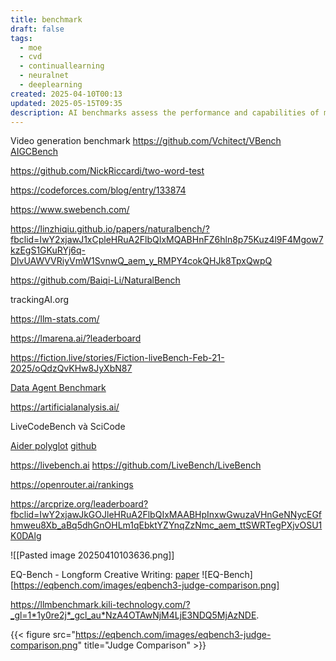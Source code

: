```yaml
---
title: benchmark
draft: false
tags:
  - moe
  - cvd
  - continuallearning
  - neuralnet
  - deeplearning
created: 2025-04-10T00:13
updated: 2025-05-15T09:35
description: AI benchmarks assess the performance and capabilities of models in standardized tasks.
---
```

Video generation benchmark
	https://github.com/Vchitect/VBench
	[AIGCBench](https://arxiv.org/abs/2401.01651#:~:text=This%20paper%20introduces%20AIGCBench,%20a%20pioneering%20comprehensive%20and,with%20a%20primary%20focus%20on%20Image-to-Video%20(I2V)%20generation.)

https://github.com/NickRiccardi/two-word-test

https://codeforces.com/blog/entry/133874

https://www.swebench.com/

https://linzhiqiu.github.io/papers/naturalbench/?fbclid=IwY2xjawJ1xCpleHRuA2FlbQIxMQABHnFZ6hln8p75Kuz4l9F4Mgow7kzEgS1GKuRYj6q-DlvUAWVVRiyVmW1SvnwQ_aem_y_RMPY4cokQHJk8TpxQwpQ

https://github.com/Baiqi-Li/NaturalBench

trackingAI.org

https://llm-stats.com/

https://lmarena.ai/?leaderboard

https://fiction.live/stories/Fiction-liveBench-Feb-21-2025/oQdzQvKHw8JyXbN87

[Data Agent Benchmark](https://huggingface.co/spaces/adyen/DABstep)

https://artificialanalysis.ai/

LiveCodeBench và SciCode

[Aider polyglot](https://aider.chat/docs/leaderboards/?fbclid=IwY2xjawJs18lleHRuA2FlbQIxMQABHpMzr6OCU0YD65sAyMY5vDd4DKn00s4RKJniEUvlJIIeX4sIYMCtIq7MLZw8_aem_yF2JsBDjLMvkeFDhYfb-6A)
	[github](https://github.com/Aider-AI/aider)

https://livebench.ai
https://github.com/LiveBench/LiveBench

https://openrouter.ai/rankings

https://arcprize.org/leaderboard?fbclid=IwY2xjawJkGOJleHRuA2FlbQIxMAABHpInxwGwuzaVHnGeNNycEGfhmweu8Xb_aBq5dhGnOHLm1qEbktYZYnqZzNmc_aem_ttSWRTegPXjvOSU1K0DAlg

![[Pasted image 20250410103636.png]]

EQ-Bench - Longform Creative Writing: [paper](https://arxiv.org/pdf/2312.06281) 
![EQ-Bench][https://eqbench.com/images/eqbench3-judge-comparison.png]

https://llmbenchmark.kili-technology.com/?_gl=1*1y0re2j*_gcl_au*NzA4OTAwNjM4LjE3NDQ5MjAzNDE.

{{< figure src="https://eqbench.com/images/eqbench3-judge-comparison.png" title="Judge Comparison" >}}
